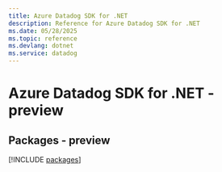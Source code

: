 ```yaml
---
title: Azure Datadog SDK for .NET
description: Reference for Azure Datadog SDK for .NET
ms.date: 05/28/2025
ms.topic: reference
ms.devlang: dotnet
ms.service: datadog
---
```

# Azure Datadog SDK for .NET - preview
## Packages - preview
[!INCLUDE [packages](datadog-index.md)]